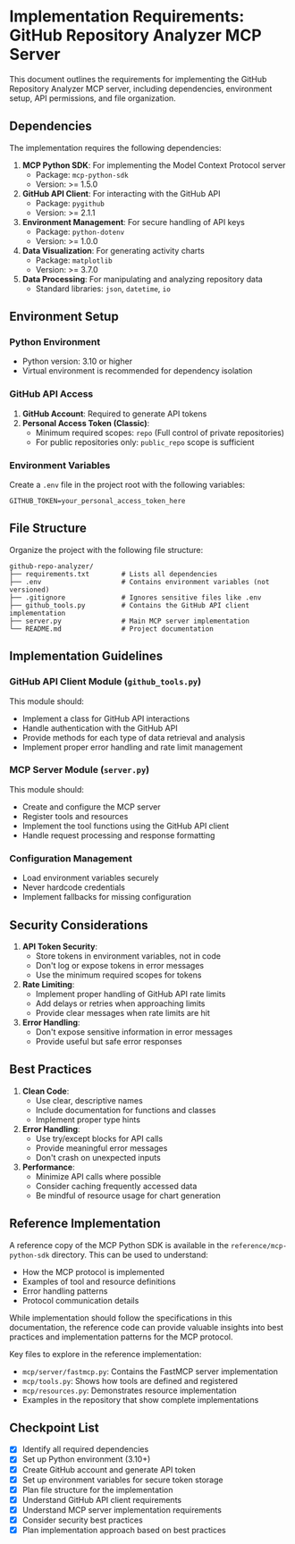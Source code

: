 Implementation Requirements: GitHub Repository Analyzer MCP Server
==================================================================

This document outlines the requirements for implementing the GitHub Repository Analyzer MCP server, including dependencies, environment setup, API permissions, and file organization.

Dependencies
------------

The implementation requires the following dependencies:

1.  **MCP Python SDK**: For implementing the Model Context Protocol server
    -   Package: `mcp-python-sdk`
    -   Version: >= 1.5.0
2.  **GitHub API Client**: For interacting with the GitHub API
    -   Package: `pygithub`
    -   Version: >= 2.1.1
3.  **Environment Management**: For secure handling of API keys
    -   Package: `python-dotenv`
    -   Version: >= 1.0.0
4.  **Data Visualization**: For generating activity charts
    -   Package: `matplotlib`
    -   Version: >= 3.7.0
5.  **Data Processing**: For manipulating and analyzing repository data
    -   Standard libraries: `json`, `datetime`, `io`

Environment Setup
-----------------

### Python Environment

-   Python version: 3.10 or higher
-   Virtual environment is recommended for dependency isolation

### GitHub API Access

1.  **GitHub Account**: Required to generate API tokens
2.  **Personal Access Token (Classic)**:
    -   Minimum required scopes: `repo` (Full control of private repositories)
    -   For public repositories only: `public_repo` scope is sufficient

### Environment Variables

Create a `.env` file in the project root with the following variables:

```
GITHUB_TOKEN=your_personal_access_token_here
```

File Structure
--------------

Organize the project with the following file structure:

```
github-repo-analyzer/
├── requirements.txt        # Lists all dependencies
├── .env                    # Contains environment variables (not versioned)
├── .gitignore              # Ignores sensitive files like .env
├── github_tools.py         # Contains the GitHub API client implementation
├── server.py               # Main MCP server implementation
└── README.md               # Project documentation
```

Implementation Guidelines
-------------------------

### GitHub API Client Module (`github_tools.py`)

This module should:

-   Implement a class for GitHub API interactions
-   Handle authentication with the GitHub API
-   Provide methods for each type of data retrieval and analysis
-   Implement proper error handling and rate limit management

### MCP Server Module (`server.py`)

This module should:

-   Create and configure the MCP server
-   Register tools and resources
-   Implement the tool functions using the GitHub API client
-   Handle request processing and response formatting

### Configuration Management

-   Load environment variables securely
-   Never hardcode credentials
-   Implement fallbacks for missing configuration

Security Considerations
-----------------------

1.  **API Token Security**:
    -   Store tokens in environment variables, not in code
    -   Don't log or expose tokens in error messages
    -   Use the minimum required scopes for tokens
2.  **Rate Limiting**:
    -   Implement proper handling of GitHub API rate limits
    -   Add delays or retries when approaching limits
    -   Provide clear messages when rate limits are hit
3.  **Error Handling**:
    -   Don't expose sensitive information in error messages
    -   Provide useful but safe error responses

Best Practices
--------------

1.  **Clean Code**:
    -   Use clear, descriptive names
    -   Include documentation for functions and classes
    -   Implement proper type hints
2.  **Error Handling**:
    -   Use try/except blocks for API calls
    -   Provide meaningful error messages
    -   Don't crash on unexpected inputs
3.  **Performance**:
    -   Minimize API calls where possible
    -   Consider caching frequently accessed data
    -   Be mindful of resource usage for chart generation

## Reference Implementation

A reference copy of the MCP Python SDK is available in the `reference/mcp-python-sdk` directory. This can be used to understand:

- How the MCP protocol is implemented
- Examples of tool and resource definitions
- Error handling patterns
- Protocol communication details

While implementation should follow the specifications in this documentation, the reference code can provide valuable insights into best practices and implementation patterns for the MCP protocol.

Key files to explore in the reference implementation:
- `mcp/server/fastmcp.py`: Contains the FastMCP server implementation
- `mcp/tools.py`: Shows how tools are defined and registered
- `mcp/resources.py`: Demonstrates resource implementation
- Examples in the repository that show complete implementations

Checkpoint List
---------------

-   [x]  Identify all required dependencies
-   [x]  Set up Python environment (3.10+)
-   [x]  Create GitHub account and generate API token
-   [x]  Set up environment variables for secure token storage
-   [x]  Plan file structure for the implementation
-   [x]  Understand GitHub API client requirements
-   [x]  Understand MCP server implementation requirements
-   [x]  Consider security best practices
-   [x]  Plan implementation approach based on best practices